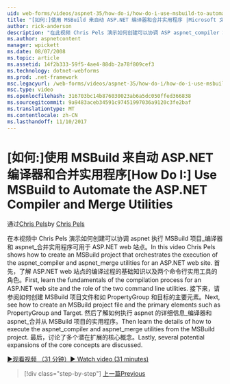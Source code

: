 ```yaml
---
uid: web-forms/videos/aspnet-35/how-do-i/how-do-i-use-msbuild-to-automate-the-aspnet-compiler-and-merge-utilities
title: "[如何:]使用 MSBuild 来自动 ASP.NET 编译器和合并实用程序 |Microsoft 文档"
author: rick-anderson
description: "在此视频 Chris Pels 演示如何创建可以协调 ASP aspnet_compiler 和 aspnet_merge 实用程序执行的 MSBuild 项目..."
ms.author: aspnetcontent
manager: wpickett
ms.date: 08/07/2008
ms.topic: article
ms.assetid: 14f2b333-59f5-4ae4-88db-2a78f809cef3
ms.technology: dotnet-webforms
ms.prod: .net-framework
msc.legacyurl: /web-forms/videos/aspnet-35/how-do-i/how-do-i-use-msbuild-to-automate-the-aspnet-compiler-and-merge-utilities
msc.type: video
ms.openlocfilehash: 316703bc14b876030023ab6a5dc050ffed366838
ms.sourcegitcommit: 9a9483aceb34591c97451997036a9120c3fe2baf
ms.translationtype: MT
ms.contentlocale: zh-CN
ms.lasthandoff: 11/10/2017
---
```

<a name="how-do-i-use-msbuild-to-automate-the-aspnet-compiler-and-merge-utilities"></a><span data-ttu-id="f0a39-103">[如何:]使用 MSBuild 来自动 ASP.NET 编译器和合并实用程序</span><span class="sxs-lookup"><span data-stu-id="f0a39-103">[How Do I:] Use MSBuild to Automate the ASP.NET Compiler and Merge Utilities</span></span>
====================
<span data-ttu-id="f0a39-104">通过[Chris Pels](https://twitter.com/chrispels)</span><span class="sxs-lookup"><span data-stu-id="f0a39-104">by [Chris Pels](https://twitter.com/chrispels)</span></span>

<span data-ttu-id="f0a39-105">在本视频中 Chris Pels 演示如何创建可以协调 aspnet 执行 MSBuild 项目\_编译器和 aspnet\_合并实用程序可用于 ASP.NET web 站点。</span><span class="sxs-lookup"><span data-stu-id="f0a39-105">In this video Chris Pels shows how to create an MSBuild project that orchestrates the execution of the aspnet\_compiler and aspnet\_merge utilities for an ASP.NET web site.</span></span> <span data-ttu-id="f0a39-106">首先，了解 ASP.NET web 站点的编译过程的基础知识以及两个命令行实用工具的角色。</span><span class="sxs-lookup"><span data-stu-id="f0a39-106">First, learn the fundamentals of the compilation process for an ASP.NET web site and the role of the two command line utilities.</span></span> <span data-ttu-id="f0a39-107">接下来，请参阅如何创建 MSBuild 项目文件和如 PropertyGroup 和目标的主要元素。</span><span class="sxs-lookup"><span data-stu-id="f0a39-107">Next, see how to create an MSBuild project file and the primary elements such as PropertyGroup and Target.</span></span> <span data-ttu-id="f0a39-108">然后了解如何执行 aspnet 的详细信息\_编译器和 aspnet\_合并从 MSBuild 项目的实用程序。</span><span class="sxs-lookup"><span data-stu-id="f0a39-108">Then learn the details of how to execute the aspnet\_compiler and aspnet\_merge utilities from the MSBuild project.</span></span> <span data-ttu-id="f0a39-109">最后，讨论了多个潜在扩展的核心概念。</span><span class="sxs-lookup"><span data-stu-id="f0a39-109">Lastly, several potential expansions of the core concepts are discussed.</span></span>

[<span data-ttu-id="f0a39-110">&#9654;观看视频 （31 分钟）</span><span class="sxs-lookup"><span data-stu-id="f0a39-110">&#9654; Watch video (31 minutes)</span></span>](https://channel9.msdn.com/Blogs/ASP-NET-Site-Videos/how-do-i-use-msbuild-to-automate-the-aspnet-compiler-and-merge-utilities)

>[!div class="step-by-step"]
[<span data-ttu-id="f0a39-111">上一篇</span><span class="sxs-lookup"><span data-stu-id="f0a39-111">Previous</span></span>](how-do-i-serialize-a-graph-with-the-entity-framework.md)
